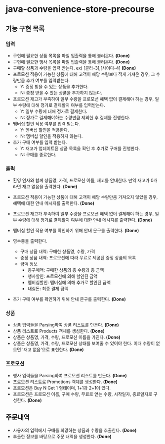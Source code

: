 # java-convenience-store-precourse

## 기능 구현 목록

### 입력

- 구현에 필요한 상품 목록을 파일 입출력을 통해 불러온다. **(Done)**
- 구현에 필요한 행사 목록을 파일 입출력을 통해 불러온다. **(Done)**
- 구매할 상품과 수량을 입력 받는다. ex) [콜라-3],[사이다-4] **(Done)**
- 프로모션 적용이 가능한 상품에 대해 고객이 해당 수량보다 적게 가져온 경우, 그 수량만큼 추가 여부를 입력받는다.
    - Y: 증정 받을 수 있는 상품을 추가한다.
    - N: 증정 받을 수 있는 상품을 추가하지 않는다.
- 프로모션 재고가 부족하여 일부 수량을 프로모션 혜택 없이 결제해야 하는 경우, 일부 수량에 대해 정가로 결제할지 여부를 입력받는다.
    - Y: 일부 수량에 대해 정가로 결제한다.
    - N: 정가로 결제해야하는 수량만큼 제외한 후 결제를 진행한다.
- 멤버십 할인 적용 여부를 입력 받는다.
    - Y: 멤버십 할인을 적용한다.
    - N: 멤버십 할인을 적용하지 않는다.
- 추가 구매 여부를 입력 받는다.
    - Y: 재고가 업데이트된 상품 목록을 확인 후 추가로 구매를 진행한다.
    - N: 구매를 종료한다.

### 출력

- 환영 인사와 함께 상품명, 가격, 프로모션 이름, 재고를 안내한다. 만약 재고가 0개라면 재고 없음을 출력한다. **(Done)**
- 프로모션 적용이 가능한 상품에 대해 고객이 해당 수량만큼 가져오지 않았을 경우, 혜택에 대한 안내 메시지를 출력한다. **(Done)**
- 프로모션 재고가 부족하여 일부 수량을 프로모션 혜택 없이 결제해야 하는 경우, 일부 수량에 대해 정가로 결제할지 여부에 대한 안내 메시지를 출력한다. **(Done)**
- 멤버십 할인 적용 여부를 확인하기 위해 안내 문구를 출력한다. **(Done)**

- 영수증을 출력한다.
    - 구매 상품 내역: 구매한 상품명, 수량, 가격
    - 증정 상품 내역: 프로모션에 따라 무료로 제공된 증정 상품의 목록
    - 금액 정보
        - 총구매액: 구매한 상품의 총 수량과 총 금액
        - 행사할인: 프로모션에 의해 할인된 금액
        - 멤버십할인: 멤버십에 의해 추가로 할인된 금액
        - 내실돈: 최종 결제 금액

- 추가 구매 여부를 확인하기 위해 안내 문구를 출력한다. **(Done)**

### 상품

- 상품 입력들을 Parsing하여 상품 리스트를 만든다. **(Done)**
- 상품 리스트로 Products 객체를 생성한다. **(Done)**
- 상품은 상품명, 가격, 수량, 프로모션 이름을 가진다. **(Done)**
- 상품은 상품명, 가격, 수량, 프로모션 상태를 보여줄 수 있어야 한다. 이때 수량이 없으면 '재고 없음'으로 표현한다. **(Done)**

### 프로모션

- 행사 입력들을 Parsing하여 프로모션 리스트를 만든다. **(Done)**
- 프로모션 리스트로 Promotions 객체를 생성한다. **(Done)**
- 프로모션은 Buy N Get 1 형태이며, 1+1과 2+1이 있다.
- 프로모션은 프로모션 이름, 구매 수량, 무료로 얻는 수량, 시작일자, 종료일자로 구성한다. **(Done)**

## 주문내역

- 사용자의 입력에서 구매를 희망하는 상품과 수량을 추출한다. **(Done)**
- 추출한 정보를 바탕으로 주문 내역을 생성한다. **(Done)**
